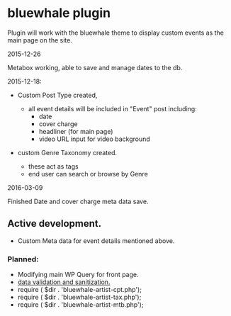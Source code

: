 # bluewhale plugin

Plugin will work with the bluewhale theme to display custom events as the main page on the site.

2015-12-26

Metabox working, able to save and manage dates to the db.

2015-12-18:

- Custom Post Type created,
    - all event details will be included in "Event" post including:
        - date
        - cover charge
        - headliner (for main page)
        - video URL input for video background

- custom Genre Taxonomy created.
    - these act as tags
    - end user can search or browse by Genre

2016-03-09

Finished Date and cover charge meta data save. 

## Active development.

- Custom Meta data for event details mentioned above.


### Planned:

- Modifying main WP Query for front page.  
- [data validation and sanitization.](https://codex.wordpress.org/Data_Validation)
- require ( $dir . 'bluewhale-artist-cpt.php');
- require ( $dir . 'bluewhale-artist-tax.php');
- require ( $dir . 'bluewhale-artist-mtb.php');
